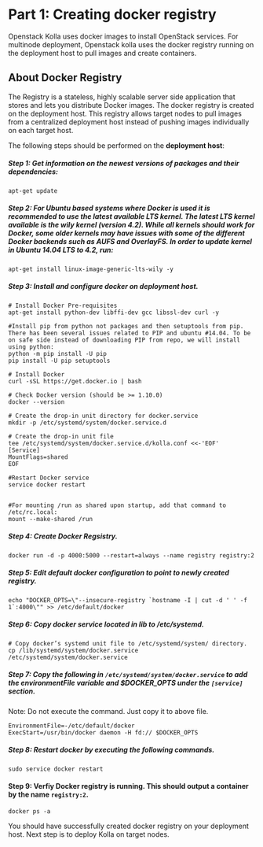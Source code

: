 Part 1: Creating docker registry
================================

Openstack Kolla uses docker images to install OpenStack services. For multinode deployment, Openstack kolla uses the docker registry running on the deployment host to pull images and create containers. 


About Docker Registry
---------------------
The Registry is a stateless, highly scalable server side application that stores and lets you distribute Docker images. 
The docker registry is created on the deployment host. This registry allows target nodes to pull images from a centralized deployment host instead of pushing images individually on each target host.

The following steps should be performed on the __deployment host__:

##### Step 1:  Get information on the newest versions of packages and their dependencies:

```shell
apt-get update
```

##### Step 2: For Ubuntu based systems where Docker is used it is recommended to use the latest available LTS kernel. The latest LTS kernel available is the wily kernel (version 4.2). While all kernels should work for Docker, some older kernels may have issues with some of the different Docker backends such as AUFS and OverlayFS. In order to update kernel in Ubuntu 14.04 LTS to 4.2, run:

```shell
apt-get install linux-image-generic-lts-wily -y
```

##### Step 3: Install and configure docker on deployment host.

```shell
# Install Docker Pre-requisites
apt-get install python-dev libffi-dev gcc libssl-dev curl -y

#Install pip from python not packages and then setuptools from pip. There has been several issues related to PIP and ubuntu #14.04. To be on safe side instead of downloading PIP from repo, we will install using python:
python -m pip install -U pip
pip install -U pip setuptools

# Install Docker
curl -sSL https://get.docker.io | bash

# Check Docker version (should be >= 1.10.0)
docker --version

# Create the drop-in unit directory for docker.service
mkdir -p /etc/systemd/system/docker.service.d

# Create the drop-in unit file
tee /etc/systemd/system/docker.service.d/kolla.conf <<-'EOF'
[Service]
MountFlags=shared
EOF

#Restart Docker service
service docker restart


#For mounting /run as shared upon startup, add that command to /etc/rc.local:
mount --make-shared /run
```

##### Step 4: Create Docker Regsistry.

```shell
docker run -d -p 4000:5000 --restart=always --name registry registry:2
```


##### Step 5: Edit default docker configuration to point to newly created registry.

```shell
echo "DOCKER_OPTS=\"--insecure-registry `hostname -I | cut -d ' ' -f 1`:4000\"" >> /etc/default/docker
```

##### Step 6: Copy docker service located in lib to /etc/systemd. 

```shell
# Copy docker’s systemd unit file to /etc/systemd/system/ directory.
cp /lib/systemd/system/docker.service /etc/systemd/system/docker.service
```

##### Step 7: Copy the following in `/etc/systemd/system/docker.service` to add the environmentFile variable and $DOCKER_OPTS under the `[service]` section.

Note: Do not execute the command. Just copy it to above file.
```
EnvironmentFile=-/etc/default/docker
ExecStart=/usr/bin/docker daemon -H fd:// $DOCKER_OPTS
```

##### Step 8: Restart docker by executing the following commands.

```shell
sudo service docker restart
```

#### Step 9: Verfiy Docker registry is running. This should output a container by the name `registry:2`.

```shell
docker ps -a
```

You should have successfully created docker registry on your deployment host. Next step is to deploy Kolla on target nodes.
